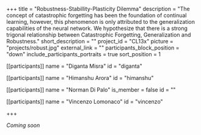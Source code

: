 +++
title = "Robustness-Stabillity-Plasticity Dilemma"
description = "The concept of catastrophic forgetting has been the foundation of continual learning, however, this phenomenon is only attributed to the generalization capabilities of the neural network. We hypothesize that there is a strong trigonal relationship between Catastrophic Forgetting, Generalization and Robustness."
short_description = ""
project_id = "CL13x"
picture = "projects/robust.jpg"
external_link = ""
participants_block_position = "down"
include_participants_portraits = true
sort_position = 1

[[participants]]
    name = "Diganta Misra"
    id = "diganta"

[[participants]]
    name = "Himanshu Arora"
    id = "himanshu"

[[participants]]
    name = "Norman Di Palo"
    is_member = false
    id = ""

[[participants]]
    name = "Vincenzo Lomonaco"
    id = "vincenzo"

+++

*Coming soon*